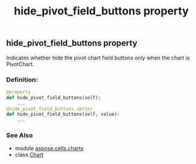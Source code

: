 ﻿---
title: hide_pivot_field_buttons property
second_title: Aspose.Cells for Python via .NET API References
description: 
type: docs
weight: 300
url: /aspose.cells.charts/chart/hide_pivot_field_buttons/
is_root: false
---

## hide_pivot_field_buttons property


Indicates whether hide the pivot chart field buttons only when the chart is PivotChart.
### Definition:
```python
@property
def hide_pivot_field_buttons(self):
    ...
@hide_pivot_field_buttons.setter
def hide_pivot_field_buttons(self, value):
    ...
```

### See Also
* module [aspose.cells.charts](../../)
* class [Chart](/cells/python-net/aspose.cells.charts/chart)
